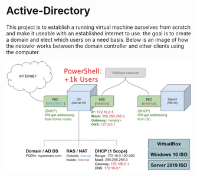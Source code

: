 # Active-Directory
This project is to establish a running virtual machine ourselves from scratch and make it useable with an established internet to use. the goal is to create a domain and elect which users on a need basis. Below is an image  of how the netowkr works between the domain controller and other clients using the computer.


![Diagram](https://github.com/ShihabIslam789/Active-Directory/blob/main/Pictures/Structure%20Diagram.PNG)